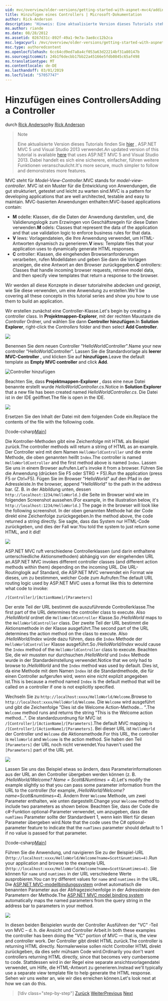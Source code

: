 ```yaml
---
uid: mvc/overview/older-versions/getting-started-with-aspnet-mvc4/adding-a-controller
title: Hinzufügen eines Controllers | Microsoft-Dokumentation
author: Rick-Anderson
description: 'Hinweis: Eine aktualisierte Version dieses Tutorials steht hier, dass das ASP.NET MVC 5 und Visual Studio 2013 verwendet. Es ist eine sicherere, viel einfacher zu folgen und demo...'
ms.author: riande
ms.date: 08/28/2012
ms.assetid: 0267d31c-892f-49a1-9e7a-3ae8cc12b2ca
msc.legacyurl: /mvc/overview/older-versions/getting-started-with-aspnet-mvc4/adding-a-controller
msc.type: authoredcontent
ms.openlocfilehash: 6cc64cd9ed7a8a4cf053a63d22214bf31a80147b
ms.sourcegitcommit: 24b1f6decbb17bb22a45166e5fdb0845c65af498
ms.translationtype: MT
ms.contentlocale: de-DE
ms.lasthandoff: 03/01/2019
ms.locfileid: "57057747"
---
```

<a name="adding-a-controller"></a><span data-ttu-id="53376-104">Hinzufügen eines Controllers</span><span class="sxs-lookup"><span data-stu-id="53376-104">Adding a Controller</span></span>
====================
<span data-ttu-id="53376-105">durch [Rick Anderson]((https://twitter.com/RickAndMSFT))</span><span class="sxs-lookup"><span data-stu-id="53376-105">by [Rick Anderson]((https://twitter.com/RickAndMSFT))</span></span>

> > [!NOTE]
> > <span data-ttu-id="53376-106">Eine aktualisierte Version dieses Tutorials finden Sie [hier](../../getting-started/introduction/getting-started.md) , ASP.NET MVC 5 und Visual Studio 2013 verwendet.</span><span class="sxs-lookup"><span data-stu-id="53376-106">An updated version of this tutorial is available [here](../../getting-started/introduction/getting-started.md) that uses ASP.NET MVC 5 and Visual Studio 2013.</span></span> <span data-ttu-id="53376-107">Dabei handelt es sich eine sicherere, einfacher, führen weitere Funktionen veranschaulicht.</span><span class="sxs-lookup"><span data-stu-id="53376-107">It's more secure, much simpler to follow and demonstrates more features.</span></span>


<span data-ttu-id="53376-108">MVC steht für *Model-View-Controller*.</span><span class="sxs-lookup"><span data-stu-id="53376-108">MVC stands for *model-view-controller*.</span></span> <span data-ttu-id="53376-109">MVC ist ein Muster für die Entwicklung von Anwendungen, die gut strukturiert, getestet und leicht zu warten sind.</span><span class="sxs-lookup"><span data-stu-id="53376-109">MVC is a pattern for developing applications that are well architected, testable and easy to maintain.</span></span> <span data-ttu-id="53376-110">MVC-basierten Anwendungen enthalten:</span><span class="sxs-lookup"><span data-stu-id="53376-110">MVC-based applications contain:</span></span>

- <span data-ttu-id="53376-111">**M** odelle: Klassen, die die Daten der Anwendung darstellen, und, die Validierungslogik zum Erzwingen von Geschäftsregeln für diese Daten verwenden.</span><span class="sxs-lookup"><span data-stu-id="53376-111">**M** odels: Classes that represent the data of the application and that use validation logic to enforce business rules for that data.</span></span>
- <span data-ttu-id="53376-112">**V** Iews: Vorlagendateien, die Ihre Anwendung verwendet, um HTML-Antworten dynamisch zu generieren.</span><span class="sxs-lookup"><span data-stu-id="53376-112">**V** iews: Template files that your application uses to dynamically generate HTML responses.</span></span>
- <span data-ttu-id="53376-113">**C** ontroller: Klassen, die eingehenden Browseranforderungen verarbeiten, rufen Modelldaten und geben Sie dann die Vorlagen anzeigen, die eine Antwort an den Browser zurückgegeben.</span><span class="sxs-lookup"><span data-stu-id="53376-113">**C** ontrollers: Classes that handle incoming browser requests, retrieve model data, and then specify view templates that return a response to the browser.</span></span>

<span data-ttu-id="53376-114">Wir werden all diese Konzepte in dieser tutorialreihe abdecken und gezeigt, wie Sie diese verwenden, um eine Anwendung zu erstellen.</span><span class="sxs-lookup"><span data-stu-id="53376-114">We'll be covering all these concepts in this tutorial series and show you how to use them to build an application.</span></span>

<span data-ttu-id="53376-115">Wir erstellen zunächst eine Controller-Klasse.</span><span class="sxs-lookup"><span data-stu-id="53376-115">Let's begin by creating a controller class.</span></span> <span data-ttu-id="53376-116">In **Projektmappen-Explorer**, mit der rechten Maustaste die *Controller* Ordner, und wählen Sie dann **Controller hinzufügen**.</span><span class="sxs-lookup"><span data-stu-id="53376-116">In **Solution Explorer**, right-click the *Controllers* folder and then select **Add Controller**.</span></span>

![](adding-a-controller/_static/image1.png)

<span data-ttu-id="53376-117">Benennen Sie dem neuen Controller &quot;HelloWorldController&quot;.</span><span class="sxs-lookup"><span data-stu-id="53376-117">Name your new controller &quot;HelloWorldController&quot;.</span></span> <span data-ttu-id="53376-118">Lassen Sie die Standardvorlage als **leerer MVC-Controller** , und klicken Sie auf **hinzufügen**.</span><span class="sxs-lookup"><span data-stu-id="53376-118">Leave the default template as **Empty MVC controller** and click **Add**.</span></span>

![Controller hinzufügen](adding-a-controller/_static/image2.png)

<span data-ttu-id="53376-120">Beachten Sie, dass **Projektmappen-Explorer** , dass eine neue Datei benannte erstellt wurde *HelloWorldController.cs*.</span><span class="sxs-lookup"><span data-stu-id="53376-120">Notice in **Solution Explorer** that a new file has been created named *HelloWorldController.cs*.</span></span> <span data-ttu-id="53376-121">Die Datei ist in der IDE geöffnet.</span><span class="sxs-lookup"><span data-stu-id="53376-121">The file is open in the IDE.</span></span>

![](adding-a-controller/_static/image3.png)

<span data-ttu-id="53376-122">Ersetzen Sie den Inhalt der Datei mit dem folgenden Code ein.</span><span class="sxs-lookup"><span data-stu-id="53376-122">Replace the contents of the file with the following code.</span></span>

[!code-csharp[Main](adding-a-controller/samples/sample1.cs)]

<span data-ttu-id="53376-123">Die Kontroller-Methoden gibt eine Zeichenfolge mit HTML als Beispiel zurück.</span><span class="sxs-lookup"><span data-stu-id="53376-123">The controller methods will return a string of HTML as an example.</span></span> <span data-ttu-id="53376-124">Der Controller wird mit dem Namen `HelloWorldController` und die erste Methode, die oben genannten heißt `Index`.</span><span class="sxs-lookup"><span data-stu-id="53376-124">The controller is named `HelloWorldController` and the first method above is named `Index`.</span></span> <span data-ttu-id="53376-125">Lassen Sie uns in einem Browser aufrufen.</span><span class="sxs-lookup"><span data-stu-id="53376-125">Let's invoke it from a browser.</span></span> <span data-ttu-id="53376-126">Führen Sie die Anwendung (drücken Sie F5 oder STRG + F5).</span><span class="sxs-lookup"><span data-stu-id="53376-126">Run the application (press F5 or Ctrl+F5).</span></span> <span data-ttu-id="53376-127">Fügen Sie im Browser &quot;HelloWorld&quot; auf den Pfad in der Adressleiste.</span><span class="sxs-lookup"><span data-stu-id="53376-127">In the browser, append &quot;HelloWorld&quot; to the path in the address bar.</span></span> <span data-ttu-id="53376-128">(Z. B. in der Abbildung unten, dessen `http://localhost:1234/HelloWorld.`) die Seite im Browser wird wie im folgenden Screenshot aussehen.</span><span class="sxs-lookup"><span data-stu-id="53376-128">(For example, in the illustration below, it's `http://localhost:1234/HelloWorld.`) The page in the browser will look like the following screenshot.</span></span> <span data-ttu-id="53376-129">In der oben genannten Methode hat der Code direkt eine Zeichenfolge zurückgegeben.</span><span class="sxs-lookup"><span data-stu-id="53376-129">In the method above, the code returned a string directly.</span></span> <span data-ttu-id="53376-130">Sie sagte, dass das System nur HTML-Code zurückgeben, und dies der Fall war.</span><span class="sxs-lookup"><span data-stu-id="53376-130">You told the system to just return some HTML, and it did!</span></span>

![](adding-a-controller/_static/image4.png)

<span data-ttu-id="53376-131">ASP.NET MVC ruft verschiedene Controllerklassen (und darin enthaltene unterschiedliche Aktionsmethoden) abhängig von der eingehenden URL an.</span><span class="sxs-lookup"><span data-stu-id="53376-131">ASP.NET MVC invokes different controller classes (and different action methods within them) depending on the incoming URL.</span></span> <span data-ttu-id="53376-132">Die URL-Routinglogik auf Standard, die ASP.NET MVC verwendet ein Format wie dieses, um zu bestimmen, welcher Code zum Aufrufen:</span><span class="sxs-lookup"><span data-stu-id="53376-132">The default URL routing logic used by ASP.NET MVC uses a format like this to determine what code to invoke:</span></span>

`/[Controller]/[ActionName]/[Parameters]`

<span data-ttu-id="53376-133">Der erste Teil der URL bestimmt die auszuführende Controllerklasse.</span><span class="sxs-lookup"><span data-stu-id="53376-133">The first part of the URL determines the controller class to execute.</span></span> <span data-ttu-id="53376-134">Also */HelloWorld* ordnet die `HelloWorldController` Klasse.</span><span class="sxs-lookup"><span data-stu-id="53376-134">So */HelloWorld* maps to the `HelloWorldController` class.</span></span> <span data-ttu-id="53376-135">Der zweite Teil der URL bestimmt die Aktionsmethode in der Klasse ausgeführt.</span><span class="sxs-lookup"><span data-stu-id="53376-135">The second part of the URL determines the action method on the class to execute.</span></span> <span data-ttu-id="53376-136">Also */HelloWorld/Index* würde dazu führen, dass die `Index` Methode der `HelloWorldController` Klasse ausgeführt.</span><span class="sxs-lookup"><span data-stu-id="53376-136">So */HelloWorld/Index* would cause the `Index` method of the `HelloWorldController` class to execute.</span></span> <span data-ttu-id="53376-137">Beachten Sie, die wir mussten nur durchsuchen */HelloWorld* und `Index` Methode wurde in der Standardeinstellung verwendet.</span><span class="sxs-lookup"><span data-stu-id="53376-137">Notice that we only had to browse to */HelloWorld* and the `Index` method was used by default.</span></span> <span data-ttu-id="53376-138">Dies ist, da eine Methode mit dem Namen `Index` ist die Standardmethode, die für einen Controller aufgerufen wird, wenn eine nicht explizit angegeben ist.</span><span class="sxs-lookup"><span data-stu-id="53376-138">This is because a method named `Index` is the default method that will be called on a controller if one is not explicitly specified.</span></span>

<span data-ttu-id="53376-139">Wechseln Sie zu `http://localhost:xxxx/HelloWorld/Welcome`.</span><span class="sxs-lookup"><span data-stu-id="53376-139">Browse to `http://localhost:xxxx/HelloWorld/Welcome`.</span></span> <span data-ttu-id="53376-140">Die `Welcome` wird ausgeführt und gibt die Zeichenfolge &quot;Dies ist die Welcome Action-Methode... &quot;.</span><span class="sxs-lookup"><span data-stu-id="53376-140">The `Welcome` method runs and returns the string &quot;This is the Welcome action method...&quot;.</span></span> <span data-ttu-id="53376-141">Die standardzuordnung für MVC ist `/[Controller]/[ActionName]/[Parameters]`.</span><span class="sxs-lookup"><span data-stu-id="53376-141">The default MVC mapping is `/[Controller]/[ActionName]/[Parameters]`.</span></span> <span data-ttu-id="53376-142">Bei dieser URL ist `HelloWorld` der Controller und `Welcome` die Aktionsmethode.</span><span class="sxs-lookup"><span data-stu-id="53376-142">For this URL, the controller is `HelloWorld` and `Welcome` is the action method.</span></span> <span data-ttu-id="53376-143">Sie haben den Teil `[Parameters]` der URL noch nicht verwendet.</span><span class="sxs-lookup"><span data-stu-id="53376-143">You haven't used the `[Parameters]` part of the URL yet.</span></span>

![](adding-a-controller/_static/image5.png)

<span data-ttu-id="53376-144">Lassen Sie uns das Beispiel etwas so ändern, dass Parameterinformationen aus der URL an den Controller übergeben werden können (z. B. */HelloWorld/Welcome? Name = Scott&amp;Numtimes = 4*).</span><span class="sxs-lookup"><span data-stu-id="53376-144">Let's modify the example slightly so that you can pass some parameter information from the URL to the controller (for example, */HelloWorld/Welcome?name=Scott&amp;numtimes=4*).</span></span> <span data-ttu-id="53376-145">Ändern Ihrer `Welcome` Methode, um zwei Parameter enthalten, wie unten dargestellt.</span><span class="sxs-lookup"><span data-stu-id="53376-145">Change your `Welcome` method to include two parameters as shown below.</span></span> <span data-ttu-id="53376-146">Beachten Sie, dass der Code die c#-Funktion optional-Parameter verwendet, um anzugeben, dass die `numTimes` Parameter sollte der Standardwert 1, wenn kein Wert für diesen Parameter übergeben wird.</span><span class="sxs-lookup"><span data-stu-id="53376-146">Note that the code uses the C# optional-parameter feature to indicate that the `numTimes` parameter should default to 1 if no value is passed for that parameter.</span></span>

[!code-csharp[Main](adding-a-controller/samples/sample2.cs)]

<span data-ttu-id="53376-147">Führen Sie die Anwendung, und navigieren Sie zu der Beispiel-URL (`http://localhost:xxxx/HelloWorld/Welcome?name=Scott&numtimes=4)`.</span><span class="sxs-lookup"><span data-stu-id="53376-147">Run your application and browse to the example URL (`http://localhost:xxxx/HelloWorld/Welcome?name=Scott&numtimes=4)`.</span></span> <span data-ttu-id="53376-148">Sie können für `name` und `numtimes` in der URL verschiedene Werte ausprobieren.</span><span class="sxs-lookup"><span data-stu-id="53376-148">You can try different values for `name` and `numtimes` in the URL.</span></span> <span data-ttu-id="53376-149">Die [ASP.NET MVC-modellbindungssystem](http://odetocode.com/Blogs/scott/archive/2009/04/27/6-tips-for-asp-net-mvc-model-binding.aspx) ordnet automatisch die benannten Parameter aus der Abfragezeichenfolge in der Adressleiste den Parametern der Methode.</span><span class="sxs-lookup"><span data-stu-id="53376-149">The [ASP.NET MVC model binding system](http://odetocode.com/Blogs/scott/archive/2009/04/27/6-tips-for-asp-net-mvc-model-binding.aspx) automatically maps the named parameters from the query string in the address bar to parameters in your method.</span></span>

![](adding-a-controller/_static/image6.png)

<span data-ttu-id="53376-150">In diesen beiden Beispielen wurde der Controller Ausführen der &quot;VC&quot; -Teil von MVC – d. h. die Ansicht und Controller Arbeit.</span><span class="sxs-lookup"><span data-stu-id="53376-150">In both these examples the controller has been doing the &quot;VC&quot; portion of MVC — that is, the view and controller work.</span></span> <span data-ttu-id="53376-151">Der Controller gibt direkt HTML zurück.</span><span class="sxs-lookup"><span data-stu-id="53376-151">The controller is returning HTML directly.</span></span> <span data-ttu-id="53376-152">Normalerweise sollen nicht Controller HTML direkt zurückgeben, da dies sehr mühsam Code wird.</span><span class="sxs-lookup"><span data-stu-id="53376-152">Ordinarily you don't want controllers returning HTML directly, since that becomes very cumbersome to code.</span></span> <span data-ttu-id="53376-153">Stattdessen wird in der Regel eine separate ansichtsvorlagendatei verwendet, um Hilfe, die HTML-Antwort zu generieren.</span><span class="sxs-lookup"><span data-stu-id="53376-153">Instead we'll typically use a separate view template file to help generate the HTML response.</span></span> <span data-ttu-id="53376-154">Sehen wir uns weiter an, wie wir dies erreichen können.</span><span class="sxs-lookup"><span data-stu-id="53376-154">Let's look next at how we can do this.</span></span>

> [!div class="step-by-step"]
> <span data-ttu-id="53376-155">[Zurück](intro-to-aspnet-mvc-4.md)
> [Weiter](adding-a-view.md)</span><span class="sxs-lookup"><span data-stu-id="53376-155">[Previous](intro-to-aspnet-mvc-4.md)
[Next](adding-a-view.md)</span></span>
